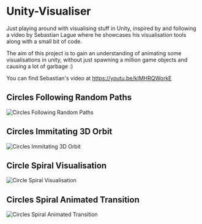 # Unity-Visualiser
Just playing around with visualising stuff in Unity, inspired by and following a video by Sebastian Lague where he showcases his visualisation tools along with a small bit of code.

The aim of this project is to gain an understanding of animating some visualisations in unity, without just spawning a million game objects and causing a lot of garbage :)

You can find Sebastian's video at https://youtu.be/kIMHRQWorkE

## Circles Following Random Paths
![Circles Following Random Paths](https://github.com/ymumberson/Unity-Visualiser/blob/440d08c014076954225719bf130fa2900fc74e58/Recordings/gif_animation_001.gif)

## Circles Immitating 3D Orbit
![Circles Immitating 3D Orbit](https://github.com/ymumberson/Unity-Visualiser/blob/440d08c014076954225719bf130fa2900fc74e58/Recordings/gif_animation_003.gif)

## Circle Spiral Visualisation
![Circle Spiral Visualisation](https://github.com/ymumberson/Unity-Visualiser/blob/440d08c014076954225719bf130fa2900fc74e58/Recordings/gif_animation_004.gif)

## Circles Spiral Animated Transition
![Circles Spiral Animated Transition](https://github.com/ymumberson/Unity-Visualiser/blob/440d08c014076954225719bf130fa2900fc74e58/Recordings/gif_animation_005.gif)
